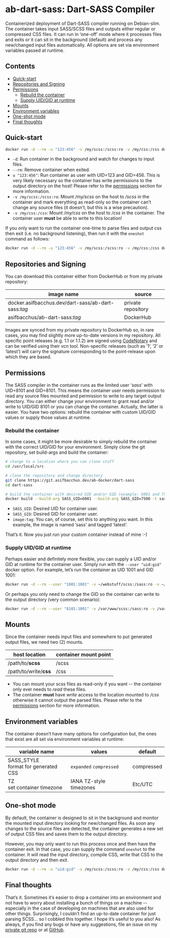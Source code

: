 # ab-dart-sass: Dart-SASS Compiler

Containerized deployment of Dart-SASS compiler running on Debian-slim. The container takes input SASS/SCSS files and outputs either regular or compressed CSS files. It can run in ‘one-off’ mode where it processes files and exits or it can sit in the background (default) and process any new/changed input files automatically. All options are set via environment variables passed at runtime.

## Contents

<!-- toc -->

- [Quick-start](#quick-start)
- [Repositories and Signing](#repositories-and-signing)
- [Permissions](#permissions)
  * [Rebuild the container](#rebuild-the-container)
  * [Supply UID/GID at runtime](#supply-uidgid-at-runtime)
- [Mounts](#mounts)
- [Environment variables](#environment-variables)
- [One-shot mode](#one-shot-mode)
- [Final thoughts](#final-thoughts)

<!-- tocstop -->

## Quick-start

```bash
docker run -d --rm -u "123:456" -v /my/scss:/scss:ro -v /my/css:/css docker.asifbacchus.dev/dart-sass/ab-dart-sass:latest
```

- `-d`: Run container in the background and watch for changes to input files.
- `--rm`: Remove container when exited.
- `u "123:456"`: Run container as user with UID=123 and GID=456. This is very likely necessary so the container has write permissions to the output directory on the host! Please refer to the [permissions](#permissions) section for more information.
- `-v /my/scss:/scss:ro`: Mount */my/scss* on the host to */scss* in the container and mark everything as read-only so the container can’t change any source files (it doesn’t, but this is a wise precaution).
- `-v /my/css:/css`: Mount */my/css* on the host to */css* in the container. The container user **must** be able to write to this location!

If you only want to run the container one-time to parse files and output css then exit (i.e. no background listening), then run it with the `oneshot` command as follows:

```bash
docker run -d --rm -u "123:456" -v /my/scss:/scss:ro -v /my/css:/css docker.asifbacchus.dev/dart-sass/ab-dart-sass:latest oneshot
```

## Repositories and Signing

You can download this container either from DockerHub or from my private repository:

| image name                                          | source             |
| --------------------------------------------------- | ------------------ |
| docker.asifbacchus.dev/dart-sass/ab-dart-sass:*tag* | private repository |
| asifbacchus/ab-dart-sass:*tag*                      | DockerHub          |

Images are synced from my private repository to DockerHub so, in rare cases, you may find slightly more up-to-date versions in my repository. All specific point releases (e.g. 1.1 or 1.1.2) are signed using [CodeNotary](https://www.codenotary.com) and can be verified using their *vcn* tool. Non-specific releases (such as ‘1’, ‘2’ or ‘latest’) will carry the signature corresponding to the point-release upon which they are based.

## Permissions

The SASS compiler in the container runs as the limited user ‘*sass*’ with UID=8101 and GID=8101. This means the container user needs permission to read any source files mounted and permission to write to any target output directory. You can either change your environment to grant read and/or write to UID/GID 8101 or you can change the container. Actually, the latter is easier. You have two options: rebuild the container with custom UID/GID values or supply those values at runtime.

### Rebuild the container

In some cases, it might be more desirable to simply rebuild the container with the correct UID/GID for your environment. Simply clone the git repository, set build-args and build the container:

```bash
# change to a location where you can clone stuff
cd /usr/local/src

# clone the repository and change directory
git clone https://git.asifbacchus.dev/ab-docker/dart-sass
cd dart-sass

# build the container with desired UID and/or GID (example: 6001 and 7500, respectively)
docker build --build-arg SASS_UID=6001 --build-arg SASS_GID=7500 -t sass:latest .
```

- `SASS_UID`: Desired UID for container user.
- `SASS_GID`: Desired GID for container user.
- `image:tag`: You can, of course, set this to anything you want. In this example, the image is named ‘sass’ and tagged ‘latest’.

That’s it. Now you just run your custom container instead of mine :-)

### Supply UID/GID at runtime

Perhaps easier and definitely more flexible, you can supply a UID and/or GID at runtime for the container user. Simply run with the `--user "uid:gid"` docker option. For example, let’s run the container as UID 1001 and GID 1001:

```bash
docker run -d --rm --user "1001:1001" -v ~/webstuff/scss:/sass:ro -v ~/webstuff/css:/css docker.asifbacchus.dev/dart-sass/ab-dart-sass:latest
```

Or perhaps you only need to change the GID so the container can write to the output directory (very common scenario):

```bash
docker run -d --rm --user "8101:1001" -v /var/www/scss:/sass:ro -v /var/www/css:/css docker.asifbacchus.dev/dart-sass/ab-dart-sass:latest
```

## Mounts

Since the container needs input files and somewhere to put generated output files, we need two (2) mounts.

| host location          | container mount point |
| ---------------------- | --------------------- |
| /path/to/**scss**      | /scss                 |
| /path/to/write/**css** | /css                  |

- You can mount your scss files as read-only if you want -- the container only ever needs to *read* these files.
- The container **must** have *write* access to the location mounted to */css* otherwise it cannot output the parsed files. Please refer to the [permissions](#permissions) section for more information.

## Environment variables

The container doesn’t have many options for configuration but, the ones that exist are all set via environment variables at runtime:

| variable name                            | values                  | default    |
| ---------------------------------------- | ----------------------- | ---------- |
| SASS_STYLE<br />format for generated CSS | `expanded` `compressed` | compressed |
| TZ<br />set container timezone           | IANA TZ-style timezones | Etc/UTC    |

## One-shot mode

By default, the container is designed to sit in the background and monitor the mounted input directory looking for new/changed files. As soon any changes to the source files are detected, the container generates a new set of output CSS files and saves them to the output directory.

However, you may only want to run this process once and then have the container exit. In that case, you can supply the command `oneshot` to the container. It will read the input directory, compile CSS, write that CSS to the output directory and then exit.

```bash
docker run -d --rm -u "uid:gid" -v /my/scss:/scss:ro -v /my/css:/css docker.asifbacchus.dev/dart-sass/ab-dart-sass:latest oneshot
```

## Final thoughts

That’s it. Sometimes it’s easier to drop a container into an environment and not have to worry about installing a bunch of things on a machine -- especially in the case of developing on machines that are also used for other things. Surprisingly, I couldn’t find an up-to-date container for just parsing SCSS... so I cobbled this together. I hope it’s useful to you also! As always, if you find any bugs or have any suggestions, file an issue on my [private git repo](https://git.asifbacchus.dev/ab-docker/dart-sass) or at [GitHub](https://github.com/asifbacchus/ab-dart-sass).
